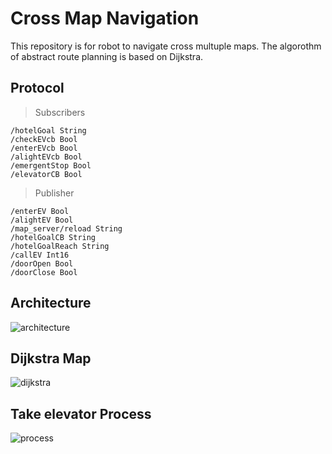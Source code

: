 # Cross Map Navigation 
This repository is for robot to navigate cross multuple maps.
The algorothm of abstract route planning is based on Dijkstra.

## Protocol

>Subscribers
```
/hotelGoal String
/checkEVcb Bool
/enterEVcb Bool
/alightEVcb Bool
/emergentStop Bool
/elevatorCB Bool
```

>Publisher
```
/enterEV Bool
/alightEV Bool
/map_server/reload String
/hotelGoalCB String
/hotelGoalReach String
/callEV Int16
/doorOpen Bool
/doorClose Bool
```

## Architecture
![architecture](https://github.com/advancedroboticsaws/cross_map_navigation/blob/master/pics/architecture.jpg)

## Dijkstra Map
![dijkstra](https://github.com/advancedroboticsaws/cross_map_navigation/blob/master/pics/dijkstra.jpg)

## Take elevator Process
![process](https://github.com/advancedroboticsaws/cross_map_navigation/blob/master/pics/process.jpg)





